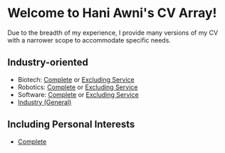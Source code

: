 # Welcome to Hani Awni's CV Array!

Due to the breadth of my experience, I provide many versions of my CV with a narrower scope to accommodate specific needs.

## Industry-oriented
* Biotech: <a href="https://github.com/haniawni/resume/blob/biotech/multipage/cv_7.pdf">Complete</a> or <a href="https://github.com/haniawni/resume/blob/biotechNoService/multipage/cv_7.pdf">Excluding Service</a>
* Robotics: <a href="https://github.com/haniawni/resume/blob/robotics/multipage/cv_7.pdf">Complete</a> or <a href="https://github.com/haniawni/resume/blob/roboticsNoService/multipage/cv_7.pdf">Excluding Service</a>
* Software: <a href="https://github.com/haniawni/resume/blob/software/multipage/cv_7.pdf">Complete</a> or <a href="https://github.com/haniawni/resume/blob/softwareNoService/multipage/cv_7.pdf">Excluding Service</a>
* <a href="https://github.com/haniawni/resume/blob/profesh/multipage/cv_7.pdf">Industry (General)</a>

## Including Personal Interests
* <a href="https://github.com/haniawni/resume/blob/master/multipage/cv_7.pdf">Complete</a>